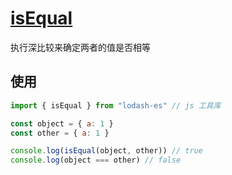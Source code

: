 # [isEqual](https://www.lodashjs.com/docs/lodash.isEqual)

执行深比较来确定两者的值是否相等

## 使用

```js
import { isEqual } from "lodash-es" // js 工具库

const object = { a: 1 }
const other = { a: 1 }

console.log(isEqual(object, other)) // true
console.log(object === other) // false
```
